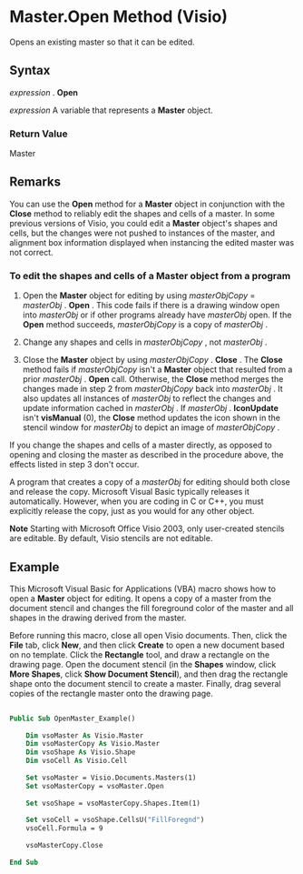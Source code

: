 
# Master.Open Method (Visio)

Opens an existing master so that it can be edited.


## Syntax

 _expression_ . **Open**

 _expression_ A variable that represents a **Master** object.


### Return Value

Master


## Remarks

You can use the  **Open** method for a **Master** object in conjunction with the **Close** method to reliably edit the shapes and cells of a master. In some previous versions of Visio, you could edit a **Master** object's shapes and cells, but the changes were not pushed to instances of the master, and alignment box information displayed when instancing the edited master was not correct.


### To edit the shapes and cells of a Master object from a program




1. Open the  **Master** object for editing by using _masterObjCopy_ = _masterObj_ . **Open** . This code fails if there is a drawing window open into _masterObj_ or if other programs already have _masterObj_ open. If the **Open** method succeeds, _masterObjCopy_ is a copy of _masterObj_ .
    
2. Change any shapes and cells in  _masterObjCopy_ , not _masterObj_ .
    
3. Close the  **Master** object by using _masterObjCopy_ . **Close** . The **Close** method fails if _masterObjCopy_ isn't a **Master** object that resulted from a prior _masterObj_ . **Open** call. Otherwise, the **Close** method merges the changes made in step 2 from _masterObjCopy_ back into _masterObj_ . It also updates all instances of _masterObj_ to reflect the changes and update information cached in _masterObj_ . If _masterObj_ . **IconUpdate** isn't **visManual** (0), the **Close** method updates the icon shown in the stencil window for _masterObj_ to depict an image of _masterObjCopy_ .
    
If you change the shapes and cells of a master directly, as opposed to opening and closing the master as described in the procedure above, the effects listed in step 3 don't occur.

A program that creates a copy of a  _masterObj_ for editing should both close and release the copy. Microsoft Visual Basic typically releases it automatically. However, when you are coding in C or C++, you must explicitly release the copy, just as you would for any other object.


 **Note**  Starting with Microsoft Office Visio 2003, only user-created stencils are editable. By default, Visio stencils are not editable. 


## Example

This Microsoft Visual Basic for Applications (VBA) macro shows how to open a  **Master** object for editing. It opens a copy of a master from the document stencil and changes the fill foreground color of the master and all shapes in the drawing derived from the master.

Before running this macro, close all open Visio documents. Then, click the  **File** tab, click **New**, and then click  **Create** to open a new document based on no template. Click the **Rectangle** tool, and draw a rectangle on the drawing page. Open the document stencil (in the **Shapes** window, click **More Shapes**, click  **Show Document Stencil**), and then drag the rectangle shape onto the document stencil to create a master. Finally, drag several copies of the rectangle master onto the drawing page.




```vb
 
Public Sub OpenMaster_Example() 
 
    Dim vsoMaster As Visio.Master 
    Dim vsoMasterCopy As Visio.Master 
    Dim vsoShape As Visio.Shape 
    Dim vsoCell As Visio.Cell 
 
    Set vsoMaster = Visio.Documents.Masters(1) 
    Set vsoMasterCopy = vsoMaster.Open 
 
    Set vsoShape = vsoMasterCopy.Shapes.Item(1) 
 
    Set vsoCell = vsoShape.CellsU("FillForegnd") 
    vsoCell.Formula = 9 
 
    vsoMasterCopy.Close 
 
End Sub
```

